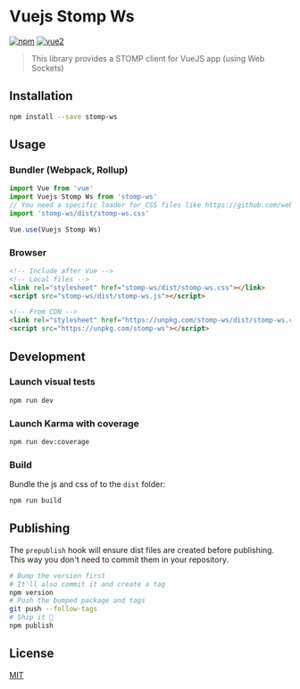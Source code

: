 # Vuejs Stomp Ws

[![npm](https://img.shields.io/npm/v/stomp-ws.svg)](https://www.npmjs.com/package/stomp-ws) [![vue2](https://img.shields.io/badge/vue-2.x-brightgreen.svg)](https://vuejs.org/)

> This library provides a STOMP client for VueJS app (using Web Sockets)

## Installation

```bash
npm install --save stomp-ws
```

## Usage

### Bundler (Webpack, Rollup)

```js
import Vue from 'vue'
import Vuejs Stomp Ws from 'stomp-ws'
// You need a specific loader for CSS files like https://github.com/webpack/css-loader
import 'stomp-ws/dist/stomp-ws.css'

Vue.use(Vuejs Stomp Ws)
```

### Browser

```html
<!-- Include after Vue -->
<!-- Local files -->
<link rel="stylesheet" href="stomp-ws/dist/stomp-ws.css"></link>
<script src="stomp-ws/dist/stomp-ws.js"></script>

<!-- From CDN -->
<link rel="stylesheet" href="https://unpkg.com/stomp-ws/dist/stomp-ws.css"></link>
<script src="https://unpkg.com/stomp-ws"></script>
```

## Development

### Launch visual tests

```bash
npm run dev
```

### Launch Karma with coverage

```bash
npm run dev:coverage
```

### Build

Bundle the js and css of to the `dist` folder:

```bash
npm run build
```


## Publishing

The `prepublish` hook will ensure dist files are created before publishing. This
way you don't need to commit them in your repository.

```bash
# Bump the version first
# It'll also commit it and create a tag
npm version
# Push the bumped package and tags
git push --follow-tags
# Ship it 🚀
npm publish
```

## License

[MIT](http://opensource.org/licenses/MIT)
